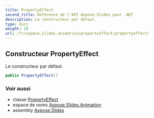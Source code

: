 ```yaml
---
title: PropertyEffect
second_title: Référence de l'API Aspose.Slides pour .NET
description: Le constructeur par défaut.
type: docs
weight: 10
url: /fr/aspose.slides.animation/propertyeffect/propertyeffect/
---
```


## Constructeur PropertyEffect

Le constructeur par défaut.

```csharp
public PropertyEffect()
```

### Voir aussi

* classe [PropertyEffect](../../propertyeffect)
* espace de noms [Aspose.Slides.Animation](../../propertyeffect)
* assembly [Aspose.Slides](../../../)

<!-- NE PAS MODIFIER : généré par xmldocmd pour Aspose.Slides.dll -->